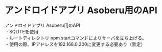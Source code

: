 # アンドロイドアプリ Asoberu用のAPI
アンドロイドアプリ Asoberu用のAPI <br>
・SQLITEを使用<br>
・ルートディレクトリ npm startコマンドによりサーバを立ち上げる。<br>
・使用の際、IPアドレスを192.168.0.200に変更する必要あり（暫定）
